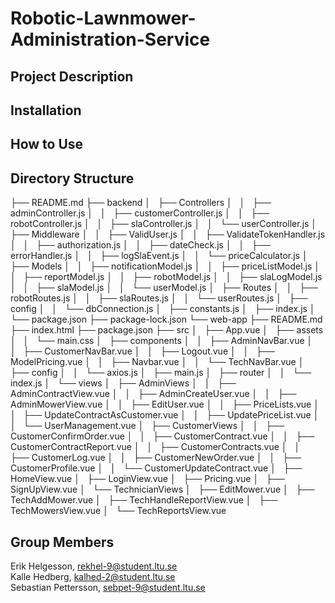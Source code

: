 # Robotic-Lawnmower-Administration-Service

## Project Description

## Installation 


## How to Use

## Directory Structure
├── README.md
├── backend
│   ├── Controllers
│   │   ├── adminController.js
│   │   ├── customerController.js
│   │   ├── robotController.js
│   │   ├── slaController.js
│   │   └── userController.js
│   ├── Middleware
│   │   ├── ValidUser.js
│   │   ├── ValidateTokenHandler.js
│   │   ├── authorization.js
│   │   ├── dateCheck.js
│   │   ├── errorHandler.js
│   │   ├── logSlaEvent.js
│   │   └── priceCalculator.js
│   ├── Models
│   │   ├── notificationModel.js
│   │   ├── priceListModel.js
│   │   ├── reportModel.js
│   │   ├── robotModel.js
│   │   ├── slaLogModel.js
│   │   ├── slaModel.js
│   │   └── userModel.js
│   ├── Routes
│   │   ├── robotRoutes.js
│   │   ├── slaRoutes.js
│   │   └── userRoutes.js
│   ├── config
│   │   └── dbConnection.js
│   ├── constants.js
│   ├── index.js
│   └── package.json
├── package-lock.json
└── web-app
    ├── README.md
    ├── index.html
    ├── package.json
    ├── src
    │   ├── App.vue
    │   ├── assets
    │   │   └── main.css
    │   ├── components
    │   │   ├── AdminNavBar.vue
    │   │   ├── CustomerNavBar.vue
    │   │   ├── Logout.vue
    │   │   ├── ModelPricing.vue
    │   │   ├── Navbar.vue
    │   │   └── TechNavBar.vue
    │   ├── config
    │   │   └── axios.js
    │   ├── main.js
    │   ├── router
    │   │   └── index.js
    │   └── views
    │       ├── AdminViews
    │       │   ├── AdminContractView.vue
    │       │   ├── AdminCreateUser.vue
    │       │   ├── AdminMowerView.vue
    │       │   ├── EditUser.vue
    │       │   ├── PriceLists.vue
    │       │   ├── UpdateContractAsCustomer.vue
    │       │   ├── UpdatePriceList.vue
    │       │   └── UserManagement.vue
    │       ├── CustomerViews
    │       │   ├── CustomerConfirmOrder.vue
    │       │   ├── CustomerContract.vue
    │       │   ├── CustomerContractReport.vue
    │       │   ├── CustomerContracts.vue
    │       │   ├── CustomerLog.vue
    │       │   ├── CustomerNewOrder.vue
    │       │   ├── CustomerProfile.vue
    │       │   └── CustomerUpdateContract.vue
    │       ├── HomeView.vue
    │       ├── LoginView.vue
    │       ├── Pricing.vue
    │       ├── SignUpView.vue
    │       └── TechnicianViews
    │           ├── EditMower.vue
    │           ├── TechAddMower.vue
    │           ├── TechHandleReportView.vue
    │           ├── TechMowersView.vue
    │           └── TechReportsView.vue

## Group Members
Erik Helgesson,       rekhel-9@student.ltu.se <br>
Kalle Hedberg,        kalhed-2@student.ltu.se <br>
Sebastian Pettersson, sebpet-9@student.ltu.se <br>